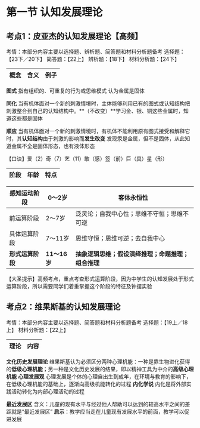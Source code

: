 # 第一节 认知发展理论

## 考点1：皮亚杰的认知发展理论【高频】

考情：本部分内容主要以选择题、辨析题、简答题和材料分析题备考
选择题：【23下／20下】
简答题：【22上】
辨析题：【18下】
材料分析题：【24下】

| 概念 | 含义 | 例子 |
| ---- | ---- | ---- |

**图式**	   指有组织的、可重复的行为或思维模式	认为金属是固体

**同化**	当有机体面对一个新的刺激情境时，主体能够利用已有的图式或认知结构把刺激整合到自己的认知结构中。**（不改变）**学习金、银、铜这些金属时，知道这些都是固体

**顺应**	当有机体面对一个新的刺激情境时，有机体不能利用原有图式接受和解释它时，其**认知结构**由于刺激的影响而**发生改变**	发现汞是金属，但不是固体，从此知道金属不全是固体形态，也有液体形态

【口诀】爱（2）奇（7）艺（11）敢（感）签（前）巨（具）星（形）

| 阶段 | 年龄 | 特点 |
| ---- | ---- | ---- |

| 感知运动阶段      | 0～2岁        | 客体永恒性                                          |
| ----------------- | ------------- | --------------------------------------------------- |
| 前运算阶段        | 2～7岁        | 泛灵论；自我中心性；思维不守恒；思维不可逆          |
| 具体运算阶段      | 7～11岁       | 思维守恒；思维可逆；去自我中心                      |
| **形式运算阶段** | **11～16岁** | **抽象逻辑思维；假设演绎推理；命题推理；组合推理** |

【大圣提示】高频考点，重点考查形式运算阶段，因为中学生的认知发展处于形式运算阶段，所以需要同学们着重掌握这个阶段的特征及钟摆实验

## 考点2：维果斯基的认知发展理论

考情：本部分内容主要以选择题、简答题和材料分析题备考
选择题：【19上／18上】
材料分析题：【22上】

| 理论 | 内容 |
| ---- | ---- |

**文化历史发展理论**	维果斯基认为必须区分两种心理机能：一种是靠生物进化获得的**低级心理机能**；另一种是文化历史发展的结果，即以精神工具为中介的**高级心理机能**
**心理发展观**	心理发展是个体的心理自出生到成年，在环境与教育的影响下，在低级心理机能的基础上，逐渐向高级机能转化的过程
**内化学说**	内化是将外部实践活动转化为内部心理活动的过程

**最近发展区**	含义：儿童的现有水平与经过他人帮助可以达到的较高水平之间的差距就是“最近发展区”   **启示**：教学应当走在儿童现有发展水平的前面，教学可以促进发展
